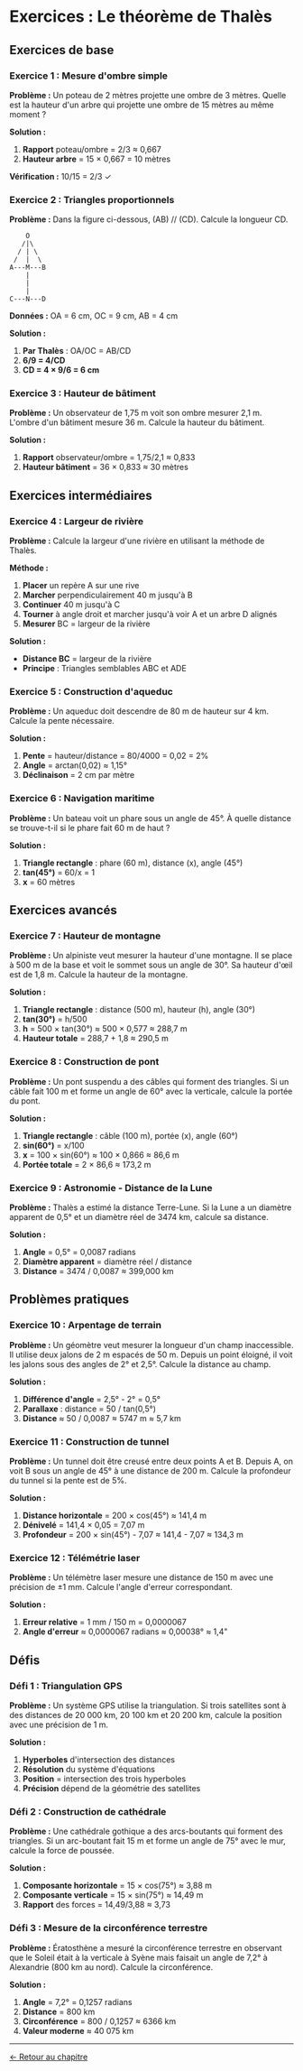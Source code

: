# Exercices : Le théorème de Thalès

## Exercices de base

### **Exercice 1 : Mesure d'ombre simple**

**Problème :** Un poteau de 2 mètres projette une ombre de 3 mètres. Quelle est la hauteur d'un arbre qui projette une ombre de 15 mètres au même moment ?

**Solution :**
1. **Rapport** poteau/ombre = 2/3 ≈ 0,667
2. **Hauteur arbre** = 15 × 0,667 = 10 mètres

**Vérification :** 10/15 = 2/3 ✓

### **Exercice 2 : Triangles proportionnels**

**Problème :** Dans la figure ci-dessous, (AB) // (CD). Calcule la longueur CD.

```
    O
   /|\
  / | \
 /  |  \
A---M---B
    |
    |
    |
C---N---D
```

**Données :** OA = 6 cm, OC = 9 cm, AB = 4 cm

**Solution :**
1. **Par Thalès** : OA/OC = AB/CD
2. **6/9 = 4/CD**
3. **CD = 4 × 9/6 = 6 cm**

### **Exercice 3 : Hauteur de bâtiment**

**Problème :** Un observateur de 1,75 m voit son ombre mesurer 2,1 m. L'ombre d'un bâtiment mesure 36 m. Calcule la hauteur du bâtiment.

**Solution :**
1. **Rapport** observateur/ombre = 1,75/2,1 ≈ 0,833
2. **Hauteur bâtiment** = 36 × 0,833 ≈ 30 mètres

## Exercices intermédiaires

### **Exercice 4 : Largeur de rivière**

**Problème :** Calcule la largeur d'une rivière en utilisant la méthode de Thalès.

**Méthode :**
1. **Placer** un repère A sur une rive
2. **Marcher** perpendiculairement 40 m jusqu'à B
3. **Continuer** 40 m jusqu'à C
4. **Tourner** à angle droit et marcher jusqu'à voir A et un arbre D alignés
5. **Mesurer** BC = largeur de la rivière

**Solution :**
- **Distance BC** = largeur de la rivière
- **Principe** : Triangles semblables ABC et ADE

### **Exercice 5 : Construction d'aqueduc**

**Problème :** Un aqueduc doit descendre de 80 m de hauteur sur 4 km. Calcule la pente nécessaire.

**Solution :**
1. **Pente** = hauteur/distance = 80/4000 = 0,02 = 2%
2. **Angle** = arctan(0,02) ≈ 1,15°
3. **Déclinaison** = 2 cm par mètre

### **Exercice 6 : Navigation maritime**

**Problème :** Un bateau voit un phare sous un angle de 45°. À quelle distance se trouve-t-il si le phare fait 60 m de haut ?

**Solution :**
1. **Triangle rectangle** : phare (60 m), distance (x), angle (45°)
2. **tan(45°)** = 60/x = 1
3. **x** = 60 mètres

## Exercices avancés

### **Exercice 7 : Hauteur de montagne**

**Problème :** Un alpiniste veut mesurer la hauteur d'une montagne. Il se place à 500 m de la base et voit le sommet sous un angle de 30°. Sa hauteur d'œil est de 1,8 m. Calcule la hauteur de la montagne.

**Solution :**
1. **Triangle rectangle** : distance (500 m), hauteur (h), angle (30°)
2. **tan(30°)** = h/500
3. **h** = 500 × tan(30°) ≈ 500 × 0,577 ≈ 288,7 m
4. **Hauteur totale** = 288,7 + 1,8 ≈ 290,5 m

### **Exercice 8 : Construction de pont**

**Problème :** Un pont suspendu a des câbles qui forment des triangles. Si un câble fait 100 m et forme un angle de 60° avec la verticale, calcule la portée du pont.

**Solution :**
1. **Triangle rectangle** : câble (100 m), portée (x), angle (60°)
2. **sin(60°)** = x/100
3. **x** = 100 × sin(60°) ≈ 100 × 0,866 ≈ 86,6 m
4. **Portée totale** = 2 × 86,6 ≈ 173,2 m

### **Exercice 9 : Astronomie - Distance de la Lune**

**Problème :** Thalès a estimé la distance Terre-Lune. Si la Lune a un diamètre apparent de 0,5° et un diamètre réel de 3474 km, calcule sa distance.

**Solution :**
1. **Angle** = 0,5° = 0,0087 radians
2. **Diamètre apparent** = diamètre réel / distance
3. **Distance** = 3474 / 0,0087 ≈ 399,000 km

## Problèmes pratiques

### **Exercice 10 : Arpentage de terrain**

**Problème :** Un géomètre veut mesurer la longueur d'un champ inaccessible. Il utilise deux jalons de 2 m espacés de 50 m. Depuis un point éloigné, il voit les jalons sous des angles de 2° et 2,5°. Calcule la distance au champ.

**Solution :**
1. **Différence d'angle** = 2,5° - 2° = 0,5°
2. **Parallaxe** : distance = 50 / tan(0,5°)
3. **Distance** ≈ 50 / 0,0087 ≈ 5747 m ≈ 5,7 km

### **Exercice 11 : Construction de tunnel**

**Problème :** Un tunnel doit être creusé entre deux points A et B. Depuis A, on voit B sous un angle de 45° à une distance de 200 m. Calcule la profondeur du tunnel si la pente est de 5%.

**Solution :**
1. **Distance horizontale** = 200 × cos(45°) ≈ 141,4 m
2. **Dénivelé** = 141,4 × 0,05 = 7,07 m
3. **Profondeur** = 200 × sin(45°) - 7,07 ≈ 141,4 - 7,07 ≈ 134,3 m

### **Exercice 12 : Télémétrie laser**

**Problème :** Un télémètre laser mesure une distance de 150 m avec une précision de ±1 mm. Calcule l'angle d'erreur correspondant.

**Solution :**
1. **Erreur relative** = 1 mm / 150 m = 0,0000067
2. **Angle d'erreur** ≈ 0,0000067 radians ≈ 0,00038° ≈ 1,4"

## Défis

### **Défi 1 : Triangulation GPS**

**Problème :** Un système GPS utilise la triangulation. Si trois satellites sont à des distances de 20 000 km, 20 100 km et 20 200 km, calcule la position avec une précision de 1 m.

**Solution :**
1. **Hyperboles** d'intersection des distances
2. **Résolution** du système d'équations
3. **Position** = intersection des trois hyperboles
4. **Précision** dépend de la géométrie des satellites

### **Défi 2 : Construction de cathédrale**

**Problème :** Une cathédrale gothique a des arcs-boutants qui forment des triangles. Si un arc-boutant fait 15 m et forme un angle de 75° avec le mur, calcule la force de poussée.

**Solution :**
1. **Composante horizontale** = 15 × cos(75°) ≈ 3,88 m
2. **Composante verticale** = 15 × sin(75°) ≈ 14,49 m
3. **Rapport** des forces = 14,49/3,88 ≈ 3,73

### **Défi 3 : Mesure de la circonférence terrestre**

**Problème :** Ératosthène a mesuré la circonférence terrestre en observant que le Soleil était à la verticale à Syène mais faisait un angle de 7,2° à Alexandrie (800 km au nord). Calcule la circonférence.

**Solution :**
1. **Angle** = 7,2° = 0,1257 radians
2. **Distance** = 800 km
3. **Circonférence** = 800 / 0,1257 ≈ 6366 km
4. **Valeur moderne** ≈ 40 075 km

---

[← Retour au chapitre](README.md)
